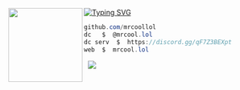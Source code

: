 [![Typing SVG](https://readme-typing-svg.herokuapp.com?font=Roboto+Mono&lines=MrCool.lol+%7C+mrcool)](https://git.io/typing-svg)
<img align="left" src="https://upload.wikimedia.org/wikipedia/commons/thumb/3/34/Red_star.svg/220px-Red_star.svg.png" width="147"/> 

```csharp
github.com/mrcoollol
dc   $  @mrcool.lol
dc serv  $  https://discord.gg/qF7Z3BEXpt
web  $  mrcool.lol
```
&zwnj; 
&zwnj; 
![](https://lanyard.cnrad.dev/api/1413592143829798935?bg=0000&hideTag=true)
